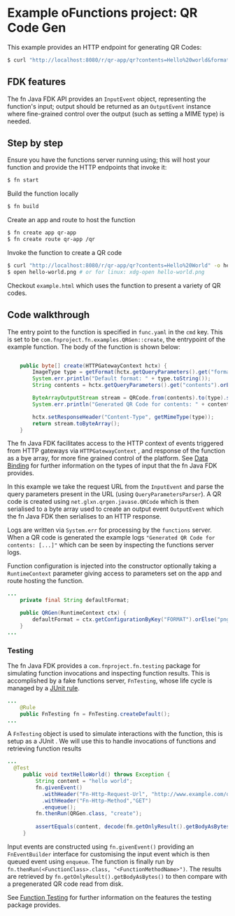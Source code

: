 # Example oFunctions project: QR Code Gen

This example provides an HTTP endpoint for generating QR Codes:

```bash
$ curl "http://localhost:8080/r/qr-app/qr?contents=Hello%20world&format=png" -o hello-world.png
```


## FDK features

The fn Java FDK API provides an `InputEvent` object, representing the function's input;
output should be returned as an `OutputEvent` instance where fine-grained control over
the output (such as setting a MIME type) is needed.

## Step by step

Ensure you have the functions server running using; this will host your
function and provide the HTTP endpoints that invoke it:

```bash
$ fn start
```

Build the function locally

```bash
$ fn build
```

Create an app and route to host the function

```bash
$ fn create app qr-app
$ fn create route qr-app /qr
```

Invoke the function to create a QR code

```bash
$ curl "http://localhost:8080/r/qr-app/qr?contents=Hello%20World" -o hello-world.png
$ open hello-world.png # or for linux: xdg-open hello-world.png
```

Checkout `example.html` which uses the function to present a variety of
QR codes.


## Code walkthrough

The entry point to the function is specified in `func.yaml` in the `cmd`
key. This is set to be `com.fnproject.fn.examples.QRGen::create`, the entrypoint
of the example function. The body of the function is shown below:


```java

    public byte[] create(HTTPGatewayContext hctx) {
        ImageType type = getFormat(hctx.getQueryParameters().get("format").orElse(defaultFormat));
        System.err.println("Default format: " + type.toString());
        String contents = hctx.getQueryParameters().get("contents").orElseThrow(() -> new RuntimeException("Contents must be provided to the QR code"));

        ByteArrayOutputStream stream = QRCode.from(contents).to(type).stream();
        System.err.println("Generated QR Code for contents: " + contents);

        hctx.setResponseHeader("Content-Type", getMimeType(type));
        return stream.toByteArray();
    }

```

The fn Java FDK facilitates access to the HTTP context of events triggered from HTTP gateways via `HTTPGatewayContext` , and response of the function as a bye array, for more fine grained control of the platform. See
[Data Binding](/docs/DataBinding.md) for further information on the types
of input that the fn Java FDK provides.

In this example we take the request URL from the `InputEvent` and parse
the query parameters present in the URL (using `QueryParametersParser`).
A QR code is created using `net.glxn.qrgen.javase.QRCode` which is
then serialised to a byte array used to create an output event `OutputEvent`
which the fn Java FDK then serialises to an HTTP response.

Logs are written via `System.err` for processing by the `functions` server.
When a QR code is generated the example logs `"Generated QR Code for contents: [...]"`
which can be seen by inspecting the functions server logs.

Function configuration is injected into the constructor optionally taking
a `RuntimeContext` parameter giving access to parameters set on the
app and route hosting the function.

```java
...
    private final String defaultFormat;

    public QRGen(RuntimeContext ctx) {
        defaultFormat = ctx.getConfigurationByKey("FORMAT").orElse("png");
    }
...
```

### Testing

The fn Java FDK provides a `com.fnproject.fn.testing` package for simulating
function invocations and inspecting function results. This is accomplished
by a fake functions server, `FnTesting`, whose life cycle is managed by a [JUnit rule](
https://github.com/junit-team/junit4/wiki/rules).

```java
...
    @Rule
    public FnTesting fn = FnTesting.createDefault();
...
```

A `FnTesting` object is used to simulate interactions with the function,
 this is setup as a JUnit . We will use
this to handle invocations of functions and retrieving function results

```java
...
  @Test
     public void textHelloWorld() throws Exception {
         String content = "hello world";
         fn.givenEvent()
           .withHeader("Fn-Http-Request-Url", "http://www.example.com/qr?contents=hello+world&format=png")
           .withHeader("Fn-Http-Method","GET")
           .enqueue();
         fn.thenRun(QRGen.class, "create");
 
         assertEquals(content, decode(fn.getOnlyResult().getBodyAsBytes()));
     }
```

Input events are constructed using `fn.givenEvent()` providing an `FnEventBuilder`
interface for customising the input event which is then queued event using `enqueue`.
The function is finally run by `fn.thenRun(<FunctionClass>.class, "<FunctionMethodName>")`.
The results are retrieved by `fn.getOnlyResult().getBodyAsBytes()` to then compare
with a pregenerated QR code read from disk.

See [Function Testing](/docs/FunctionTesting.md) for further information
on the features the testing package provides.
